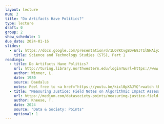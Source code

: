 ```yaml
---
layout: lecture
num: 3
title: "Do Artifacts Have Politics?"
type: lecture
draft: 0
group: 2
show_schedule: 1
due_date: 2024-01-16
slides:
  - url: https://docs.google.com/presentation/d/1LOrKCvgBDvE9JT1lNHAiy2ePcXXPUWG3x9ahiqCmfbY/edit?usp=sharing
    title: Science and Technology Studies (STS), Part 1
readings:
  - title: Do Artifacts Have Politics?
    url: http://turing.library.northwestern.edu/login?&url=https://www.jstor.org/stable/pdf/20024652
    author: Winner, L.
    date: 1980
    source: Daedalus
    notes: Feel free to <a href="https://youtu.be/kicl0pXAJYQ">watch this video</a> as a primer (but not substitute!) to the article
  - title: "Measuring Justice: Field Notes on Algorithmic Impact Assessments"
    url: https://medium.com/datasociety-points/measuring-justice-field-notes-on-algorithmic-impact-assessments-c6cfeccc668d
    author: Kneese, T.
    date: 2024
    source: "Data & Society: Points"
    optional: 1
---
```


